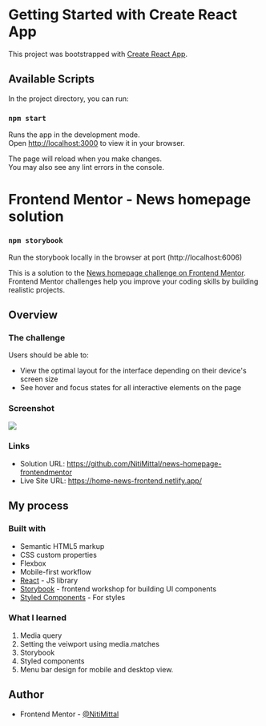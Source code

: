 # Getting Started with Create React App

This project was bootstrapped with [Create React App](https://github.com/facebook/create-react-app).

## Available Scripts

In the project directory, you can run:

### `npm start`

Runs the app in the development mode.\
Open [http://localhost:3000](http://localhost:3000) to view it in your browser.


The page will reload when you make changes.\
You may also see any lint errors in the console.

# Frontend Mentor - News homepage solution

### `npm storybook`
Run the storybook locally in the browser at port (http://localhost:6006)

This is a solution to the [News homepage challenge on Frontend Mentor](https://www.frontendmentor.io/challenges/news-homepage-H6SWTa1MFl). Frontend Mentor challenges help you improve your coding skills by building realistic projects. 

## Overview

### The challenge

Users should be able to:

- View the optimal layout for the interface depending on their device's screen size
- See hover and focus states for all interactive elements on the page

### Screenshot

![](./screenshot.png)

### Links

- Solution URL: https://github.com/NitiMittal/news-homepage-frontendmentor
- Live Site URL: https://home-news-frontend.netlify.app/

## My process

### Built with
- Semantic HTML5 markup
- CSS custom properties
- Flexbox
- Mobile-first workflow
- [React](https://reactjs.org/) - JS library
- [Storybook](https://storybook.js.org//) - frontend workshop for building UI components
- [Styled Components](https://styled-components.com/) - For styles


### What I learned

1. Media query
2. Setting the veiwport using media.matches
3. Storybook
4. Styled components
5. Menu bar design for mobile and desktop view.

## Author

- Frontend Mentor - [@NitiMittal](https://www.frontendmentor.io/profile/NitiMittal)






